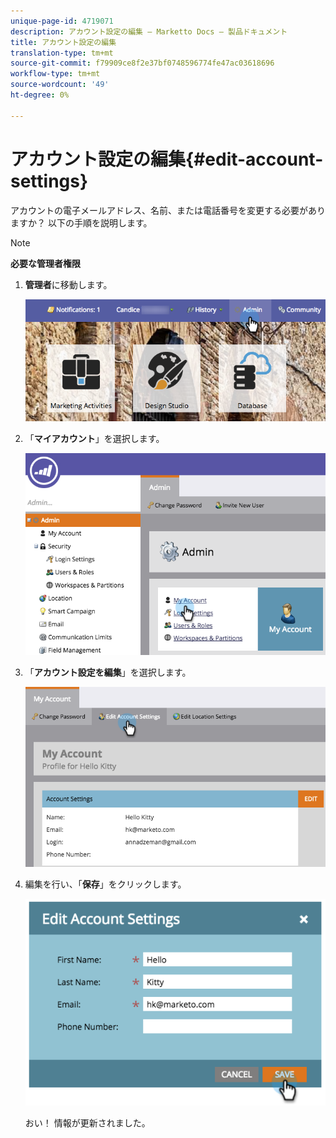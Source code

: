 ```yaml
---
unique-page-id: 4719071
description: アカウント設定の編集 — Marketto Docs — 製品ドキュメント
title: アカウント設定の編集
translation-type: tm+mt
source-git-commit: f79909ce8f2e37bf0748596774fe47ac03618696
workflow-type: tm+mt
source-wordcount: '49'
ht-degree: 0%

---
```



# アカウント設定の編集{#edit-account-settings}

アカウントの電子メールアドレス、名前、または電話番号を変更する必要がありますか？ 以下の手順を説明します。

>[!NOTE]
>
>**必要な管理者権限**

1. **管理者**&#x200B;に移動します。

   ![](assets/adminhand.png)

1. 「**マイアカウント**」を選択します。

   ![](assets/image2015-6-23-15-3a16-3a52.png)

1. 「**アカウント設定を編集**」を選択します。

   ![](assets/image2015-6-23-15-3a21-3a41.png)

1. 編集を行い、「**保存**」をクリックします。

   ![](assets/image2015-6-23-15-3a20-3a16.png)

   おい！ 情報が更新されました。
